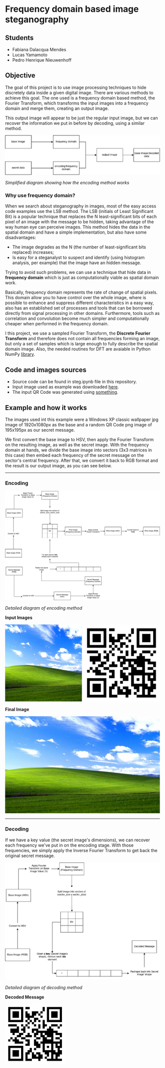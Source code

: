 # Frequency domain based image steganography

## Students

- Fabiana Dalacqua Mendes
- Lucas Yamamoto
- Pedro Henrique Nieuwenhoff

## Objective

The goal of this project is to use image processing techniques to hide discretely data inside a given digital image. There are various methods to achieve this goal. The one used is a frequency domain based method, the Fourier Transform, which transforms the input images into a frequency domain and merge them, creating an output image.

This output image will appear to be just the regular input image, but we can recover the information we put in before by decoding, using a similar method.

![Steganography Simplified Diagram](./diagrams/diagram_simplified.png)

*Simplified diagram showing how the encoding method works*

### Why use frequency domain?

When we search about steganography in images, most of the easy access code examples use the LSB method. The LSB (initials of Least Significant Bit) is a popular technique that replaces the N least-significant bits of each pixel of an image with the message to be hidden, taking advantage of the way human eye can perceive images. This method hides the data in the spatial domain and have a simple implementation, but also have some disadvantages:

- The image degrades as the N (the number of least-significant bits replaced) increases;
- Is easy for a steganalyst to suspect and identify (using histogram analysis, per example) that the image have an hidden message.

Trying to avoid such problems, we can use a technique that hide data in **frequency domain** which is just as computationally viable as spatial domain work.

Basically, frequency domain represents the rate of change of spatial pixels. This domain allow you to have control over the whole image, where is possible to enhance and suppress different characteristics in a easy way, also has an established set of processes and tools that can be borrowed directly from signal processing in other domains. Furthermore, tools such as correlation and convolution become much simpler and computationally cheaper when performed in the frequency domain.

I this project, we use a sampled Fourier Transform, the **Discrete Fourier Transform** and therefore does not contain all frequencies forming an image, but only a set of samples which is large enough to fully describe the spatial domain image. Also, the needed routines for DFT are avaiable in Python NumPy [library](https://numpy.org/doc/stable/reference/routines.fft.html).

## Code and images sources

- Source code can be found in steg.ipynb file in this repository.
- Input image used as example was downloaded [here](https://wallpapercave.com/w/wp2754860).
- The input QR Code was generated using [something](http://google.com).

## Example and how it works

The images used int this example were a Windows XP classic wallpaper jpg image of 1920x1080px as the base and a random QR Code png image of 195x195px as our secret message.

We first convert the base image to HSV, then apply the Fourier Transform on the resulting image, as well as the secret image. With the frequency domain at hands, we divide the base image into sectors (3x3 matrices in this case) then embed each frequency of the secret message on the sector's central frequency. After that, we convert it back to RGB format and the result is our output image, as you can see below.

---

### Encoding

![Encoding Method Diagram](./diagrams/diagram_encoding.png)

*Detailed diagram of encoding method*

**Input Images**

<p float="left">
  <img src="https://github.com/npdr/steganography-fp/blob/main/images/input_windows.jpg" height="250" width="250">
  <img src="https://github.com/npdr/steganography-fp/blob/main/images/input_qr.png" height="250" width="250">
<p>

**Final Image**

![Final Image](./images/output_encoded.png)

---

### Decoding

If we have a key value (the secret image's dimensions), we can recover each frequency we've put in on the encoding stage. With those frequencies, we simply apply the Inverse Fourier Transform to get back the original secret message.

![Decoding Method Diagram](./diagrams/diagram_decoding.png)

*Detailed diagram of decoding method*

**Decoded Message**

![Decoded Message Image](./images/decoded_first1.png)